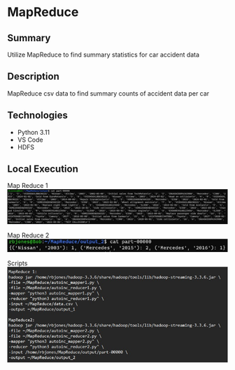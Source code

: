 # MapReduce

## Summary
Utilize MapReduce to find summary statistics for car accident data

## Description
MapReduce csv data to find summary counts of accident data per car 

## Technologies
- Python 3.11
- VS Code
- HDFS

## Local Execution
Map Reduce 1
![Alt Text](screenshots/output_1.jpg?raw=true "map reduce 1")

Map Reduce 2
![Alt Text](screenshots/output2.jpg?raw=true "map reduce 2")

Scripts
![Alt Text](screenshots/scripts.jpg?raw=true "scripts")
